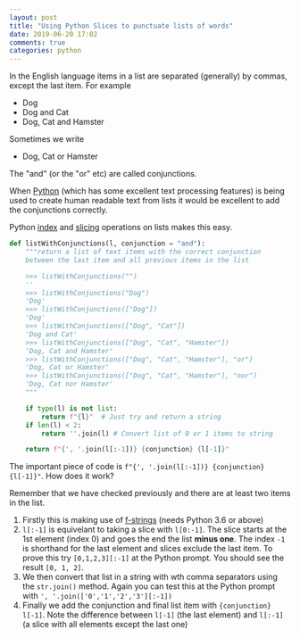 ```yaml
---
layout: post
title: "Using Python Slices to punctuate lists of words"
date: 2019-06-20 17:02
comments: true
categories: python
---
```


In the English language items in a list are separated (generally) by
commas, except the last item. For example


* Dog
* Dog and Cat
* Dog, Cat and Hamster

Sometimes we write

* Dog, Cat or Hamster

The "and" (or the "or" etc) are called conjunctions.

When [Python](https://www.python.org/) (which has some excellent text processing features)
is being used to create human readable text from lists it would be excellent
to add the conjunctions correctly.

Python [index](https://docs.python.org/3/reference/expressions.html?highlight=slice#subscriptions)
and [slicing](https://docs.python.org/3/reference/expressions.html?highlight=slice#slicings)
operations on lists makes this easy.

```python
def listWithConjunctions(l, conjunction = "and"):
    """return a list of text items with the correct conjunction
    between the last item and all previous items in the list

    >>> listWithConjunctions("")
    ''
    >>> listWithConjunctions("Dog")
    'Dog'
    >>> listWithConjunctions(["Dog"])
    'Dog'
    >>> listWithConjunctions(["Dog", "Cat"])
    'Dog and Cat'
    >>> listWithConjunctions(["Dog", "Cat", "Hamster"])
    'Dog, Cat and Hamster'
    >>> listWithConjunctions(["Dog", "Cat", "Hamster"], "or")
    'Dog, Cat or Hamster'
    >>> listWithConjunctions(["Dog", "Cat", "Hamster"], "nor")
    'Dog, Cat nor Hamster'
    """

    if type(l) is not list:
        return f"{l}"  # Just try and return a string
    if len(l) < 2:
        return ''.join(l) # Convert list of 0 or 1 items to string

    return f"{', '.join(l[:-1])} {conjunction} {l[-1]}"
```

The important piece of code is `f"{', '.join(l[:-1])} {conjunction} {l[-1]}"`. How does it work?

Remember that we have checked previously and there are at least two items in the list.

1. Firstly this is making use of [f-strings](https://docs.python.org/3/reference/lexical_analysis.html#f-strings) (needs Python 3.6 or above)
2. `l[:-1]` is equivelant to taking a slice with `l[0:-1]`. The slice starts at the 1st element (index 0) and goes the end the list __minus one__. The index `-1` is shorthand for the last element and slices exclude the last item.
To prove this try `[0,1,2,3][:-1]` at the Python prompt. You should see the result `[0, 1, 2]`.
3. We then convert that list in a string with wth comma separators using the `str.join()` method. Again you can test this at the Python prompt with `', '.join(['0','1','2','3'][:-1])`
4. Finally we add the conjunction and final list item with `{conjunction} l[-1]`. Note the difference between `l[-1]` (the last element) and `l[:-1]` (a slice with all elements except the last one)
